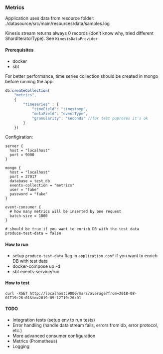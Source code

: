 ### Metrics

Application uses data from resource folder: ./datasource/src/main/resources/data/samples.log

Kinesis stream returns always 0 records (don't know why, tried different ShardIteratorType). See `KinesisDataProvider`


#### Prerequisites
- docker
- sbt

For better performance, time series collection should be created in mongo before running the app:
````js
db.createCollection(
    "metrics", 
    { 
        "timeseries" : { 
            "timeField": "timestamp", 
            "metaField": "eventType", 
            "granularity": "seconds" //for test puproses it's ok
        }
    })
````

Configiration:
```
server {
  host = "localhost"
  port = 9000
}

mongo {
  host = "localhost"
  port = 27017
  database = test_db
  events-collection = "metrics"
  user = "fake"
  password = "fake"
}

event-consumer {
  # how many metrics will be inserted by one request
  batch-size = 1000
}

# should be true if you want to enrich DB with the test data
produce-test-data = false
```


#### How to run

- setup `produce-test-data` flag in `application.conf` if you want to enrich DB with test data
- docker-compose up -d
- sbt events-service/run

#### How to test

```
curl -XGET http://localhost:9000/mars/average?from=2018-08-01T19:26:01&to=2019-09-12T19:26:01
```

#### TODO
- Integration tests (setup env to run tests)
- Error handling (handle data stream fails, errors from db, error protocol, etc.)
- More advanced consumer configuration
- Metrics (Prometheus)
- Logging
